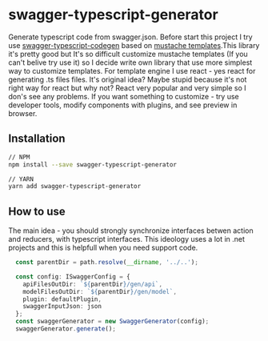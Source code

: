 # swagger-typescript-generator
Generate typescript code from swagger.json.
Before start this project I try use [swagger-typescript-codegen](https://github.com/mtennoe/swagger-typescript-codegen) based on [mustache templates](https://github.com/mtennoe/swagger-js-codegen/tree/master/lib/templates).This library it's pretty good but It's so difficult customize mustache templates (If you can't belive try use it) so I decide write own library that use more simplest way to customize templates.
For template engine I use react - yes react for generating .ts files files. It's original idea? Maybe stupid because it's not right way for react but why not? React very popular and very simple so I don's see any problems. If you want something to customize - try use developer tools, modify components with plugins, and see preview in browser.

## Installation

```bash
// NPM
npm install --save swagger-typescript-generator

// YARN
yarn add swagger-typescript-generator
```

## How to use
The main idea - you should strongly synchronize interfaces betwen action and reducers, with typescript interfaces.
This ideology uses a lot in .net projects and this is helpfull when you need support code.


```ts
  const parentDir = path.resolve(__dirname, '../..');

  const config: ISwaggerConfig = {
    apiFilesOutDir: `${parentDir}/gen/api`,
    modelFilesOutDir: `${parentDir}/gen/model`,
    plugin: defaultPlugin,
    swaggerInputJson: json
  };
  const swaggerGenerator = new SwaggerGenerator(config);
  swaggerGenerator.generate();
```
